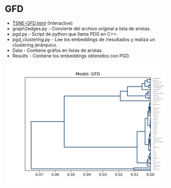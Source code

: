# GFD 

* [TSNE-GFD.html](https://roicort.github.io/tesis/TSNE-FGD.html) (Interactive)
* graph2edges.py - Convierte del archivo original a lista de aristas.
* pgd.py - Script de python que llama PDG en C++.
* pgd_clustering.py - Lee los embeddings de /resultados y realiza un clustering jerárquico.
* Data - Contiene gráfos en listas de aristas.
* Results - Contiene los embeddings obtenidos con PGD.

![gfd](GFD.png)
